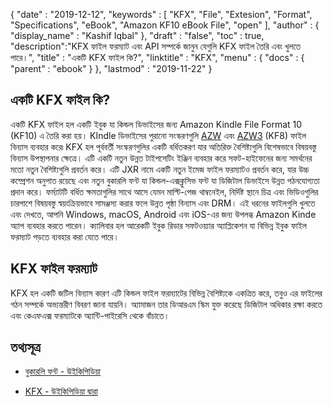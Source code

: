 {
  "date" : "2019-12-12",
  "keywords" : [ "KFX", "File", "Extesion", "Format", "Specifications", "eBook", "Amazon KF10 eBook File", "open" ],
  "author" : {
    "display_name" : "Kashif Iqbal"
},
  "draft" : "false",
  "toc" : true,
  "description":"KFX ফাইল ফরম্যাট এবং API সম্পর্কে জানুন যেগুলি KFX ফাইল তৈরি এবং খুলতে পারে।",
  "title" : "একটি KFX ফাইল কি?",
  "linktitle" : "KFX",
  "menu" : {
    "docs" : {
      "parent" : "ebook"
}
},
  "lastmod" : "2019-11-22"
}

## একটি KFX ফাইল কি?

একটি KFX ফাইল হল একটি ইবুক যা কিন্ডল ডিভাইসের জন্য Amazon Kindle File Format 10 (KF10) এ তৈরি করা হয়। KIndle ডিভাইসের পুরানো সংস্করণগুলি [AZW](/ebook/azw/) এবং [AZW3](/ebook/azw3/) (KF8) ফাইল বিন্যাস ব্যবহার করে৷ KFX হল পূর্ববর্তী সংস্করণগুলির একটি বর্ধিতকরণ যার অতিরিক্ত বৈশিষ্ট্যগুলি বিশেষভাবে বিষয়বস্তু বিন্যাস উপস্থাপনার ক্ষেত্রে। এটি একটি নতুন উন্নত টাইপসেটিং ইঞ্জিন ব্যবহার করে সফট-হাইফেনের জন্য সমর্থনের মতো নতুন বৈশিষ্ট্যগুলি প্রবর্তন করে। এটি JXR নামে একটি নতুন ইমেজ ফাইল ফরম্যাটও প্রবর্তন করে, যার উচ্চ কম্প্রেশন অনুপাত রয়েছে এবং নতুন বুকারলি ফন্ট যা কিন্ডল-এক্সক্লুসিভ ফন্ট যা ডিজিটাল ডিভাইসে উন্নত পঠনযোগ্যতা প্রদান করে। ফর্ম্যাটটি বর্ধিত ক্ষমতাগুলির সাথে আসে যেমন মাল্টি-পেজ থাম্বনেইল, নির্দিষ্ট স্থানে চিত্র এবং ভিডিওগুলির চারপাশে বিষয়বস্তু স্বয়ংক্রিয়ভাবে সামঞ্জস্য করার ফলে উন্নত পৃষ্ঠা বিন্যাস এবং DRM। এই ধরনের ফাইলগুলি খুলতে এবং দেখতে, আপনি Windows, macOS, Android এবং iOS-এর জন্য উপলব্ধ Amazon Kinde অ্যাপ ব্যবহার করতে পারেন। ক্যালিবার হল আরেকটি ইবুক রিডার সফটওয়্যার অ্যাপ্লিকেশন যা বিভিন্ন ইবুক ফাইল ফরম্যাট পড়তে ব্যবহার করা যেতে পারে।

## KFX ফাইল ফরম্যাট ##

KFX হল একটি জটিল বিন্যাস কারণ এটি কিন্ডল ফাইল ফরম্যাটের বিভিন্ন বৈশিষ্ট্যকে একত্রিত করে, তবুও এর ফাইলের গঠন সম্পর্কে অভ্যন্তরীণ বিবরণ জানা যায়নি। অ্যামাজন তার ডিআরএম স্কিম যুক্ত করেছে ডিজিটাল অধিকার রক্ষা করতে এবং কেএফএক্স ফরম্যাটকে অ্যান্টি-পাইরেসি থেকে বাঁচাতে।

## তথ্যসূত্র ##

* [বুকারলি ফন্ট - উইকিপিডিয়া](https://en.wikipedia.org/wiki/Bookerly)

* [KFX - উইকিপিডিয়া দ্বারা](https://wiki.mobileread.com/wiki/KFX)


